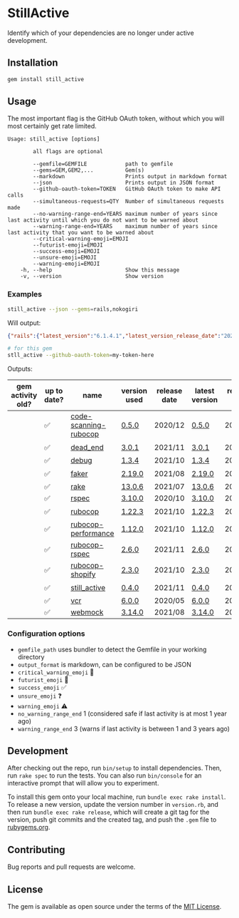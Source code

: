 # StillActive

Identify which of your dependencies are no longer under active development.

## Installation

```bash
gem install still_active
```

## Usage

The most important flag is the GitHub OAuth token, without which you will most certainly get rate limited.

```text
Usage: still_active [options]

        all flags are optional

        --gemfile=GEMFILE            path to gemfile
        --gems=GEM,GEM2,...          Gem(s)
        --markdown                   Prints output in markdown format
        --json                       Prints output in JSON format
        --github-oauth-token=TOKEN   GitHub OAuth token to make API calls
        --simultaneous-requests=QTY  Number of simultaneous requests made
        --no-warning-range-end=YEARS maximum number of years since last activity until which you do not want to be warned about 
        --warning-range-end=YEARS    maximum number of years since last activity that you want to be warned about
        --critical-warning-emoji=EMOJI
        --futurist-emoji=EMOJI
        --success-emoji=EMOJI
        --unsure-emoji=EMOJI
        --warning-emoji=EMOJI
    -h, --help                       Show this message
    -v, --version                    Show version
```

### Examples

```bash
still_active --json --gems=rails,nokogiri
```

Will output:

```json
{"rails":{"latest_version":"6.1.4.1","latest_version_release_date":"2021-08-19 16:27:05 UTC","latest_pre_release_version":"7.0.0.alpha2","latest_pre_release_version_release_date":"2021-09-15 23:16:26 UTC","repository_url":"https://github.com/rails/rails","last_commit_date":"2021-11-06 09:16:40 UTC","ruby_gems_url":"https://rubygems.org/gems/rails"},"nokogiri":{"latest_version":"1.12.5","latest_version_release_date":"2021-09-27 19:03:57 UTC","latest_pre_release_version":"1.12.0.rc1","latest_pre_release_version_release_date":"2021-07-09 20:00:11 UTC","repository_url":"https://github.com/sparklemotion/nokogiri","last_commit_date":"2021-11-06 16:44:55 UTC","ruby_gems_url":"https://rubygems.org/gems/nokogiri"}}
```

```bash
# for this gem
stll_active --github-oauth-token=my-token-here
```

Outputs:

| gem activity old? | up to date? | name                                                                       | version used                                                            | release date | latest version                                                          | release date | latest pre-release version                                              | release date | last commit date                                             |
| ----------------- | ----------- | -------------------------------------------------------------------------- | ----------------------------------------------------------------------- | ------------ | ----------------------------------------------------------------------- | ------------ | ----------------------------------------------------------------------- | ------------ | ------------------------------------------------------------ |
|                   | ✅           | [code-scanning-rubocop](https://github.com/arthurnn/code-scanning-rubocop) | [0.5.0](https://rubygems.org/gems/code-scanning-rubocop/versions/0.5.0) | 2020/12      | [0.5.0](https://rubygems.org/gems/code-scanning-rubocop/versions/0.5.0) | 2020/12      | ❓                                                                       | ❓            | [2020/12](https://github.com/arthurnn/code-scanning-rubocop) |
|                   | ✅           | [dead_end](https://github.com/zombocom/dead_end)                           | [3.0.1](https://rubygems.org/gems/dead_end/versions/3.0.1)              | 2021/11      | [3.0.1](https://rubygems.org/gems/dead_end/versions/3.0.1)              | 2021/11      | ❓                                                                       | ❓            | [2021/11](https://github.com/zombocom/dead_end)              |
|                   | ✅           | [debug](https://github.com/ruby/debug)                                     | [1.3.4](https://rubygems.org/gems/debug/versions/1.3.4)                 | 2021/10      | [1.3.4](https://rubygems.org/gems/debug/versions/1.3.4)                 | 2021/10      | [1.0.0.rc2](https://rubygems.org/gems/debug/versions/1.0.0.rc2)         | 2021/09      | [2021/11](https://github.com/ruby/debug)                     |
|                   | ✅           | [faker](https://github.com/faker-ruby/faker)                               | [2.19.0](https://rubygems.org/gems/faker/versions/2.19.0)               | 2021/08      | [2.19.0](https://rubygems.org/gems/faker/versions/2.19.0)               | 2021/08      | ❓                                                                       | ❓            | [2021/11](https://github.com/faker-ruby/faker)               |
|                   | ✅           | [rake](https://github.com/ruby/rake)                                       | [13.0.6](https://rubygems.org/gems/rake/versions/13.0.6)                | 2021/07      | [13.0.6](https://rubygems.org/gems/rake/versions/13.0.6)                | 2021/07      | [13.0.0.pre.1](https://rubygems.org/gems/rake/versions/13.0.0.pre.1)    | 2019/09      | [2021/07](https://github.com/ruby/rake)                      |
|                   | ✅           | [rspec](https://github.com/rspec/rspec)                                    | [3.10.0](https://rubygems.org/gems/rspec/versions/3.10.0)               | 2020/10      | [3.10.0](https://rubygems.org/gems/rspec/versions/3.10.0)               | 2020/10      | [3.6.0.beta2](https://rubygems.org/gems/rspec/versions/3.6.0.beta2)     | 2016/12      | [2021/10](https://github.com/rspec/rspec)                    |
|                   | ✅           | [rubocop](https://github.com/rubocop/rubocop)                              | [1.22.3](https://rubygems.org/gems/rubocop/versions/1.22.3)             | 2021/10      | [1.22.3](https://rubygems.org/gems/rubocop/versions/1.22.3)             | 2021/10      | ❓                                                                       | ❓            | [2021/11](https://github.com/rubocop/rubocop)                |
|                   | ✅           | [rubocop-performance](https://github.com/rubocop/rubocop-performance)      | [1.12.0](https://rubygems.org/gems/rubocop-performance/versions/1.12.0) | 2021/10      | [1.12.0](https://rubygems.org/gems/rubocop-performance/versions/1.12.0) | 2021/10      | ❓                                                                       | ❓            | [2021/11](https://github.com/rubocop/rubocop-performance)    |
|                   | ✅           | [rubocop-rspec](https://github.com/rubocop/rubocop-rspec)                  | [2.6.0](https://rubygems.org/gems/rubocop-rspec/versions/2.6.0)         | 2021/11      | [2.6.0](https://rubygems.org/gems/rubocop-rspec/versions/2.6.0)         | 2021/11      | [2.0.0.pre](https://rubygems.org/gems/rubocop-rspec/versions/2.0.0.pre) | 2020/10      | [2021/11](https://github.com/rubocop/rubocop-rspec)          |
|                   | ✅           | [rubocop-shopify](https://github.com/Shopify/ruby-style-guide)             | [2.3.0](https://rubygems.org/gems/rubocop-shopify/versions/2.3.0)       | 2021/10      | [2.3.0](https://rubygems.org/gems/rubocop-shopify/versions/2.3.0)       | 2021/10      | ❓                                                                       | ❓            | [2021/11](https://github.com/Shopify/ruby-style-guide)       |
|                   | ✅           | [still_active](https://github.com/SeanLF/still_active)                     | [0.4.0](https://rubygems.org/gems/still_active/versions/0.4.0)          | 2021/11      | [0.4.0](https://rubygems.org/gems/still_active/versions/0.4.0)          | 2021/11      | ❓                                                                       | ❓            | [2021/11](https://github.com/SeanLF/still_active)            |
|                   | ✅           | [vcr](https://github.com/vcr/vcr)                                          | [6.0.0](https://rubygems.org/gems/vcr/versions/6.0.0)                   | 2020/05      | [6.0.0](https://rubygems.org/gems/vcr/versions/6.0.0)                   | 2020/05      | [2.0.0.rc2](https://rubygems.org/gems/vcr/versions/2.0.0.rc2)           | 2012/02      | [2021/10](https://github.com/vcr/vcr)                        |
|                   | ✅           | [webmock](https://github.com/bblimke/webmock)                              | [3.14.0](https://rubygems.org/gems/webmock/versions/3.14.0)             | 2021/08      | [3.14.0](https://rubygems.org/gems/webmock/versions/3.14.0)             | 2021/08      | [2.0.0.beta2](https://rubygems.org/gems/webmock/versions/2.0.0.beta2)   | 2016/04      | [2021/09](https://github.com/bblimke/webmock)                |

### Configuration options

- `gemfile_path` uses bundler to detect the Gemfile in your working directory
- `output_format` is markdown, can be configured to be JSON
- `critical_warning_emoji` 🚩
- `futurist_emoji` 🔮
- `success_emoji` ✅
- `unsure_emoji` ❓
- `warning_emoji` ⚠️
- `no_warning_range_end` 1 (considered safe if last activity is at most 1 year ago)
- `warning_range_end`  3 (warns if last activity is between 1 and 3 years ago)

## Development

After checking out the repo, run `bin/setup` to install dependencies. Then, run `rake spec` to run the tests. You can also run `bin/console` for an interactive prompt that will allow you to experiment.

To install this gem onto your local machine, run `bundle exec rake install`. To release a new version, update the version number in `version.rb`, and then run `bundle exec rake release`, which will create a git tag for the version, push git commits and the created tag, and push the `.gem` file to [rubygems.org](https://rubygems.org).

## Contributing

Bug reports and pull requests are welcome.

## License

The gem is available as open source under the terms of the [MIT License](https://opensource.org/licenses/MIT).
